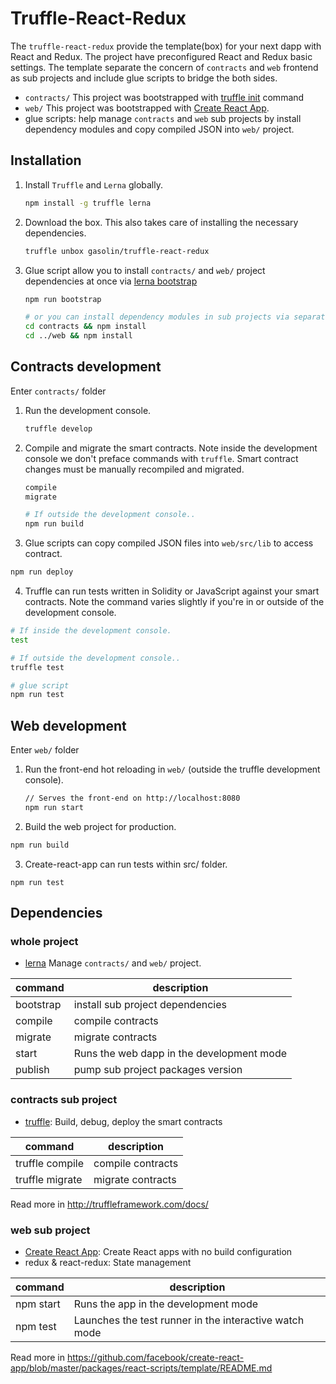 # Truffle-React-Redux

The `truffle-react-redux` provide the template(box) for your next dapp with React and Redux. The project have preconfigured React and Redux basic settings. The template separate the concern of `contracts` and `web` frontend as sub projects and include glue scripts to bridge the both sides.

* `contracts/` This project was bootstrapped with [truffle init](http://truffleframework.com/docs/getting_started/project) command
* `web/` This project was bootstrapped with [Create React App](https://github.com/facebookincubator/create-react-app).
* glue scripts: help manage `contracts` and  `web` sub projects by install dependency modules and copy compiled JSON into `web/` project.

## Installation

1. Install `Truffle` and `Lerna` globally.
    ```sh
    npm install -g truffle lerna
    ```

2. Download the box. This also takes care of installing the necessary dependencies.
    ```sh
    truffle unbox gasolin/truffle-react-redux
    ```

3. Glue script allow you to install `contracts/` and `web/` project dependencies at once via [lerna bootstrap](https://github.com/lerna/lerna#bootstrap)

    ```sh
    npm run bootstrap

    # or you can install dependency modules in sub projects via separate commands
    cd contracts && npm install
    cd ../web && npm install
    ```


## Contracts development

Enter `contracts/` folder

1. Run the development console.
    ```sh
    truffle develop
    ```

2. Compile and migrate the smart contracts. Note inside the development console we don't preface commands with `truffle`. Smart contract changes must be manually recompiled and migrated.
    ```sh
    compile
    migrate

    # If outside the development console..
    npm run build
    ```

3. Glue scripts can copy compiled JSON files into `web/src/lib` to access contract.

```sh
npm run deploy
```

4. Truffle can run tests written in Solidity or JavaScript against your smart contracts. Note the command varies slightly if you're in or outside of the development console.
  ```sh
  # If inside the development console.
  test

  # If outside the development console..
  truffle test

  # glue script
  npm run test
  ```



## Web development

Enter `web/` folder

1. Run the front-end hot reloading in `web/` (outside the truffle development console).
    ```sh
    // Serves the front-end on http://localhost:8080
    npm run start
    ```

2. Build the web project for production.

```sh
npm run build
```

3. Create-react-app can run tests within src/ folder.

```
npm run test
```

## Dependencies

### whole project

* [lerna](https://github.com/lerna/lerna#bootstrap) Manage `contracts/` and `web/` project.

| command | description |
|-------------|---------------|
| bootstrap | install sub project dependencies |
| compile  | compile contracts |
| migrate   | migrate contracts |
| start        | Runs the web dapp in the development mode |
| publish   | pump sub project packages version |

### contracts sub project

* [truffle](http://truffleframework.com/): Build, debug, deploy the smart contracts

| command | description |
|-------------|---------------|
| truffle compile  | compile contracts |
| truffle migrate   | migrate contracts |

Read more in http://truffleframework.com/docs/

### web sub project

* [Create React App](https://github.com/facebookincubator/create-react-app): Create React apps with no build configuration
* redux & react-redux: State management

| command | description |
|-------------|---------------|
| npm start | Runs the app in the development mode |
| npm test  | Launches the test runner in the interactive watch mode |

Read more in https://github.com/facebook/create-react-app/blob/master/packages/react-scripts/template/README.md
